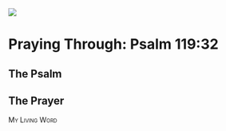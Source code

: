 <img class="intro-right" src="/images/art-paris-psalter.jpg">

<style>
  li {list-style-type: none;}
  p + ul {
    margin-top: -18px;
}
</style>

# Praying Through: Psalm 119:32

## The Psalm

## The Prayer

<div style="font-variant: small-caps;">
My Living Word
</div>

